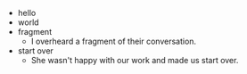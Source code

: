 <!--
.. title: word
.. slug: word
.. date: 2022-11-27 16:19:11 UTC+08:00
.. tags: 
.. category: 
.. link: 
.. description: 
.. type: text
-->

* hello
* world
* fragment
	- I overheard a fragment of their conversation. 	
* start over
	- She wasn't happy with our work and made us start over.
